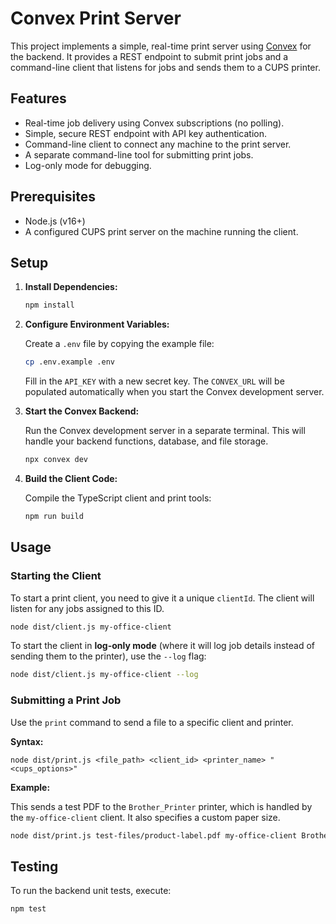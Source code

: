 
# Convex Print Server

This project implements a simple, real-time print server using [Convex](https://convex.dev) for the backend. It provides a REST endpoint to submit print jobs and a command-line client that listens for jobs and sends them to a CUPS printer.

## Features

- Real-time job delivery using Convex subscriptions (no polling).
- Simple, secure REST endpoint with API key authentication.
- Command-line client to connect any machine to the print server.
- A separate command-line tool for submitting print jobs.
- Log-only mode for debugging.

## Prerequisites

- Node.js (v16+)
- A configured CUPS print server on the machine running the client.

## Setup

1.  **Install Dependencies:**

    ```bash
    npm install
    ```

2.  **Configure Environment Variables:**

    Create a `.env` file by copying the example file:

    ```bash
    cp .env.example .env
    ```

    Fill in the `API_KEY` with a new secret key. The `CONVEX_URL` will be populated automatically when you start the Convex development server.

3.  **Start the Convex Backend:**

    Run the Convex development server in a separate terminal. This will handle your backend functions, database, and file storage.

    ```bash
    npx convex dev
    ```

4.  **Build the Client Code:**

    Compile the TypeScript client and print tools:

    ```bash
    npm run build
    ```

## Usage

### Starting the Client

To start a print client, you need to give it a unique `clientId`. The client will listen for any jobs assigned to this ID.

```bash
node dist/client.js my-office-client
```

To start the client in **log-only mode** (where it will log job details instead of sending them to the printer), use the `--log` flag:

```bash
node dist/client.js my-office-client --log
```

### Submitting a Print Job

Use the `print` command to send a file to a specific client and printer.

**Syntax:**

```
node dist/print.js <file_path> <client_id> <printer_name> "<cups_options>"
```

**Example:**

This sends a test PDF to the `Brother_Printer` printer, which is handled by the `my-office-client` client. It also specifies a custom paper size.

```bash
node dist/print.js test-files/product-label.pdf my-office-client Brother_Printer "-o media=Custom.62x50mm -o cutMedia=endOfPage"
```

## Testing

To run the backend unit tests, execute:

```bash
npm test
```
